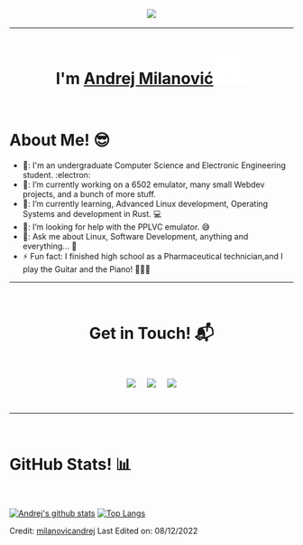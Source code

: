 <p align="center">
  <img src="https://miro.medium.com/max/2048/1*OohqW5DGh9CQS4hLY5FXzA.png" height="230"/>
</p>
<hr>
<h1 align="center">I'm <a href="https://github.com/milanovicandrej">Andrej Milanović<a><img src="https://github.com/Kathryn-Jie/Kathryn-Jie/blob/main/wave.gif" width="60px"/></h1>
<Br>
<h1>About Me! 😎</h1>

- 🏫: I'm an undergraduate Computer Science and Electronic Engineering student. :electron:
- 🔭: I’m currently working on a 6502 emulator, many small Webdev projects, and a bunch of more stuff.
- 🌱: I’m currently learning, Advanced Linux development, Operating Systems and development in Rust. 💻
- 🤔: I’m looking for help with the PPLVC emulator. 😅
- 💬: Ask me about Linux, Software Development, anything and everything... 🐧
- ⚡  Fun fact: I finished high school as a Pharmaceutical technician,and I play the Guitar and the Piano! 🎸💊🎹
  
<hr>
<Br>
<h1 align="center">Get in Touch! 📬</h1>
<Br>
<p align="center">
<a href="https://rs.linkedin.com/in/andrej-milanović-204b42207" target="blank"><img align="center" src="https://img.shields.io/badge/Andrej%20Milanovi%C4%87-0077B5?style=for-the-badge&logo=linkedin&logoColor=white" /></a> &nbsp;&nbsp;&nbsp;  <a href="mailto:milanovicandrej@outlook.com" target="blank"><img align="center" src="https://img.shields.io/badge/milanovicandrej@outlook.com-004876?style=for-the-badge&logo=microsoft&logoColor=white" /></a>    &nbsp;&nbsp;&nbsp;       <a href="https://www.github.com/milanovicandrej" target="blank"><img align="center" src="https://img.shields.io/badge/milanovicandrej-100000?style=for-the-badge&logo=github&logoColor=white" /></a>
</p>
  
<Br>
<hr>
<Br>
<h1>GitHub Stats! 📊</h1>
<Br>
  
[![Andrej's github stats](https://github-readme-stats.vercel.app/api?username=milanovicandrej&show_icons=true&theme=merko)](https://github.com/milanovicandrej/github-readme-stats) [![Top Langs](https://github-readme-stats.vercel.app/api/top-langs/?username=milanovicandrej&layout=compact&theme=merko)](https://github.com/milanovicandrej/github-readme-stats)

 

Credit: [milanovicandrej](https://github.com/milanovicandrej)
Last Edited on: 08/12/2022
